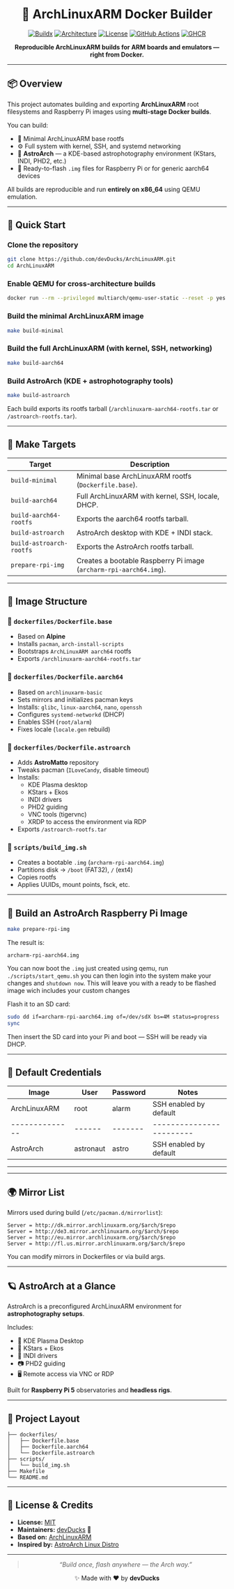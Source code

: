 <div align="center">

# 🐧 ArchLinuxARM Docker Builder

[![Buildx](https://img.shields.io/badge/docker-buildx-blue?logo=docker)](https://docs.docker.com/build/buildx/)
[![Architecture](https://img.shields.io/badge/arch-aarch64-brightgreen)](https://archlinuxarm.org/)
[![License](https://img.shields.io/badge/license-MIT-yellow)](./LICENSE)
[![GitHub Actions](https://img.shields.io/github/actions/workflow/status/devDucks/ArchLinuxARM/build.yml?logo=github)](https://github.com/devDucks/ArchLinuxARM/actions)
[![GHCR](https://img.shields.io/badge/GHCR-devDucks%2Farchlinuxarm-purple?logo=github)](https://ghcr.io/devDucks/archlinuxarm)

**Reproducible ArchLinuxARM builds for ARM boards and emulators — right from Docker.**

</div>

---

## 📦 Overview

This project automates building and exporting **ArchLinuxARM** root filesystems and Raspberry Pi images using **multi-stage Docker builds**.

You can build:
- 🧱 Minimal ArchLinuxARM base rootfs
- ⚙️ Full system with kernel, SSH, and systemd networking
- 🌌 **AstroArch** — a KDE-based astrophotography environment (KStars, INDI, PHD2, etc.)
- 💾 Ready-to-flash `.img` files for Raspberry Pi or for generic aarch64 devices

All builds are reproducible and run **entirely on x86_64** using QEMU emulation.

---

## 🚀 Quick Start

### Clone the repository
```bash
git clone https://github.com/devDucks/ArchLinuxARM.git
cd ArchLinuxARM
```

### Enable QEMU for cross-architecture builds
```bash
docker run --rm --privileged multiarch/qemu-user-static --reset -p yes
```

### Build the minimal ArchLinuxARM image
```bash
make build-minimal
```

### Build the full ArchLinuxARM (with kernel, SSH, networking)
```bash
make build-aarch64
```

### Build AstroArch (KDE + astrophotography tools)
```bash
make build-astroarch
```

Each build exports its rootfs tarball (`/archlinuxarm-aarch64-rootfs.tar` or `/astroarch-rootfs.tar`).

---

## 🧰 Make Targets

| Target | Description |
|--------|--------------|
| `build-minimal` | Minimal base ArchLinuxARM rootfs (`Dockerfile.base`). |
| `build-aarch64` | Full ArchLinuxARM with kernel, SSH, locale, DHCP. |
| `build-aarch64-rootfs` | Exports the aarch64 rootfs tarball. |
| `build-astroarch` | AstroArch desktop with KDE + INDI stack. |
| `build-astroarch-rootfs` | Exports the AstroArch rootfs tarball. |
| `prepare-rpi-img` | Creates a bootable Raspberry Pi image (`archarm-rpi-aarch64.img`). |

---

## 🧱 Image Structure

### 🔹 `dockerfiles/Dockerfile.base`
- Based on **Alpine**
- Installs `pacman`, `arch-install-scripts`
- Bootstraps `ArchLinuxARM aarch64` rootfs
- Exports `/archlinuxarm-aarch64-rootfs.tar`

### 🔹 `dockerfiles/Dockerfile.aarch64`
- Based on `archlinuxarm-basic`
- Sets mirrors and initializes pacman keys
- Installs: `glibc`, `linux-aarch64`, `nano`, `openssh`
- Configures `systemd-networkd` (DHCP)
- Enables SSH (`root/alarm`)
- Fixes locale (`locale.gen` rebuild)

### 🔹 `dockerfiles/Dockerfile.astroarch`
- Adds **AstroMatto** repository
- Tweaks pacman (`ILoveCandy`, disable timeout)
- Installs:
  - KDE Plasma desktop
  - KStars + Ekos
  - INDI drivers
  - PHD2 guiding
  - VNC tools (tigervnc)
  - XRDP to access the environment via RDP
- Exports `/astroarch-rootfs.tar`

### 🔹 `scripts/build_img.sh`
- Creates a bootable `.img` (`archarm-rpi-aarch64.img`)
- Partitions disk → `/boot` (FAT32), `/` (ext4)
- Copies rootfs
- Applies UUIDs, mount points, fsck, etc.

---

## 💾 Build an AstroArch Raspberry Pi Image

```bash
make prepare-rpi-img
```

The result is:
```
archarm-rpi-aarch64.img
```

You can now boot the `.img` just created using qemu, run `./scripts/start_qemu.sh`
you can then login into the system make your changes and `shutdown now`.
This will leave you with a ready to be flashed image wich includes your custom changes

Flash it to an SD card:
```bash
sudo dd if=archarm-rpi-aarch64.img of=/dev/sdX bs=4M status=progress
sync
```

Then insert the SD card into your Pi and boot — SSH will be ready via DHCP.

---

## 🔐 Default Credentials

| Image | User | Password | Notes |
|-------|------|----------|-------|
| ArchLinuxARM | root | alarm | SSH enabled by default |
|--------------|------|-------|------------------------|
| AstroArch | astronaut | astro | SSH enabled by default |

---



---

## 🌍 Mirror List

Mirrors used during build (`/etc/pacman.d/mirrorlist`):

```
Server = http://dk.mirror.archlinuxarm.org/$arch/$repo
Server = http://de3.mirror.archlinuxarm.org/$arch/$repo
Server = http://eu.mirror.archlinuxarm.org/$arch/$repo
Server = http://fl.us.mirror.archlinuxarm.org/$arch/$repo
```

You can modify mirrors in Dockerfiles or via build args.

---

## 🪐 AstroArch at a Glance

AstroArch is a preconfigured ArchLinuxARM environment for **astrophotography setups**.

Includes:
- 🪩 KDE Plasma Desktop
- 🌠 KStars + Ekos
- 🔭 INDI drivers
- 📷 PHD2 guiding
- 🖥️ Remote access via VNC or RDP

Built for **Raspberry Pi 5** observatories and **headless rigs**.

---

## 📁 Project Layout

```
├── dockerfiles/
│   ├── Dockerfile.base
│   ├── Dockerfile.aarch64
│   └── Dockerfile.astroarch
├── scripts/
│   └── build_img.sh
├── Makefile
└── README.md
```

---

## 🧾 License & Credits

- **License:** [MIT](./LICENSE)
- **Maintainers:** [devDucks](https://github.com/devDucks) 🦆
- **Based on:** [ArchLinuxARM](https://archlinuxarm.org/)
- **Inspired by:** [AstroArch Linux Distro](https://github.com/devDucks/AstroArch)

---

<div align="center">

> _“Build once, flash anywhere — the Arch way.”_

✨ Made with ❤️ by **devDucks**

</div>
